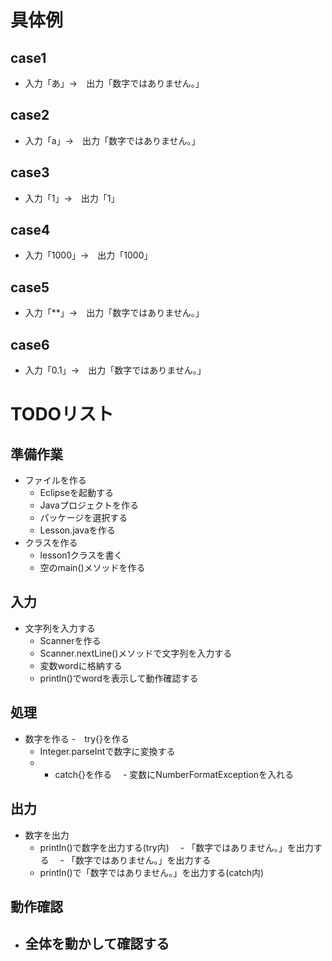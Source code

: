 # 具体例
## case1
- 入力「あ」→　出力「数字ではありません。」
## case2
- 入力「a」→　出力「数字ではありません。」
## case3
- 入力「1」→　出力「1」
## case4
- 入力「1000」→　出力「1000」
## case5
- 入力「**」→　出力「数字ではありません。」
## case6
- 入力「0.1」→　出力「数字ではありません。」

# TODOリスト
## 準備作業
- ファイルを作る
  - Eclipseを起動する
  - Javaプロジェクトを作る
  - パッケージを選択する
  - Lesson.javaを作る
- クラスを作る 
  - lesson1クラスを書く
  - 空のmain()メソッドを作る

## 入力
- 文字列を入力する
  - Scannerを作る
  - Scanner.nextLine()メソッドで文字列を入力する
  - 変数wordに格納する
  - println()でwordを表示して動作確認する

## 処理
- 数字を作る
  -　try{}を作る
  - Integer.parseIntで数字に変換する
  - - catch{}を作る
　- 変数にNumberFormatExceptionを入れる

## 出力
- 数字を出力
  - println()で数字を出力する(try内)
　- 「数字ではありません。」を出力する
　- 「数字ではありません。」を出力する
  - println()で「数字ではありません。」を出力する(catch内)
    
## 動作確認
- 全体を動かして確認する
  - 


